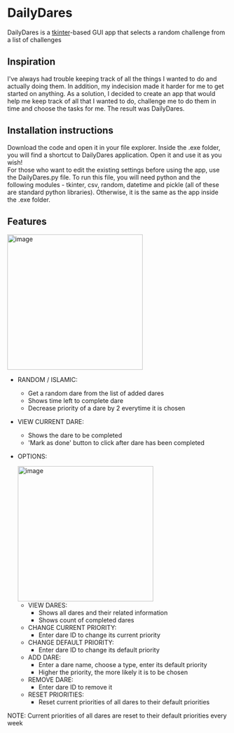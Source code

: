 # DailyDares
DailyDares is a [tkinter](https://docs.python.org/3/library/tkinter.html)-based GUI app that selects a random challenge from a list of challenges

## Inspiration
I've always had trouble keeping track of all the things I wanted to do and actually doing them. In addition, my indecision made it harder for me to get started on anything. As a solution, I decided to create an app that would help me keep track of all that I wanted to do, challenge me to do them in time and choose the tasks for me. The result was DailyDares.

## Installation instructions
Download the code and open it in your file explorer. Inside the .exe folder, you will find a shortcut to DailyDares application. Open it and use it as you wish!  
For those who want to edit the existing settings before using the app, use the DailyDares.py file. To run this file, you will need python and the following modules - tkinter, csv, random, datetime and pickle (all of these are standard python libraries). Otherwise, it is the same as the app inside the .exe folder.

## Features  

<img width="309" alt="image" src="https://user-images.githubusercontent.com/85291498/212910917-b92116b3-34af-462e-ac89-fca23419a44a.jpg">

- RANDOM / ISLAMIC:
    - Get a random dare from the list of added dares
    - Shows time left to complete dare
    - Decrease priority of a dare by 2 everytime it is chosen
- VIEW CURRENT DARE:
    - Shows the dare to be completed
    - 'Mark as done' button to click after dare has been completed
- OPTIONS:  

  <img width="309" alt="image" src="https://user-images.githubusercontent.com/85291498/212910767-bb8a8721-110d-426e-8994-69256c85b37b.png">

    - VIEW DARES:
        - Shows all dares and their related information
        - Shows count of completed dares
    - CHANGE CURRENT PRIORITY:
        - Enter dare ID to change its current priority
    - CHANGE DEFAULT PRIORITY:
        - Enter dare ID to change its default priority
    - ADD DARE:
        - Enter a dare name, choose a type, enter its default priority
        - Higher the priority, the more likely it is to be chosen
    - REMOVE DARE:
        - Enter dare ID to remove it
    - RESET PRIORITIES:
        - Reset current priorities of all dares to their default priorities

NOTE: Current priorities of all dares are reset to their default priorities every week
